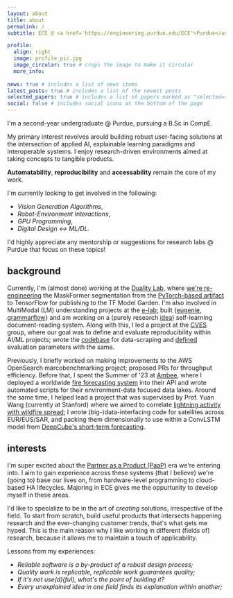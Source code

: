 ```yaml
---
layout: about
title: about
permalink: /
subtitle: ECE @ <a href='https://engineering.purdue.edu/ECE'>Purdue</a> | <a href='araviki@purdue.edu'>araviki@purdue.edu</a>

profile:
  align: right
  image: profile_pic.jpg
  image_circular: true # crops the image to make it circular
  more_info: 
  
news: true # includes a list of news items
latest_posts: true # includes a list of the newest posts
selected_papers: true # includes a list of papers marked as "selected={true}"
social: false # includes social icons at the bottom of the page
---
```


I'm a second-year undergraduate @ Purdue, pursuing a B.Sc in CompE.

My primary interest revolves arould building robust user-facing solutions at the intersection of applied AI, explainable learning paradigms and interoperable systems. I enjoy research-driven environments aimed at taking concepts to tangible products. 

<b>Automatability</b>, <b>reproducibility</b> and <b>accessability</b> remain the core of my work. 

I'm currently looking to get involved in the following: 
- *Vision Generation Algorithms*, 
- *Robot-Environment Interactions*, 
- *GPU Programming*, 
- *Digital Design ↔️ ML/DL*. 

I'd highly appreciate any mentorship or suggestions for research labs @ Purdue that focus on these topics!

## background 

Currently, I'm (almost done) working at the [Duality Lab](https://davisjam.github.io/), where [we're re-engineering](https://akshathraghav.github.io/projects/maskformer/) the MaskFormer segmentation from the [PyTorch-based artifact](https://github.com/facebookresearch/MaskFormer) to TensorFlow for publishing to the TF Model Garden. I'm also involved in MultiModal (LM) understanding projects at the [e-lab](https://e-lab.github.io/); built {[eugenie](https://akshathraghav.github.io/projects/eugenie/), [grammarflow](https://github.com/e-lab/SyntaxShaper/tree/main)} and am working on a (purely research [idea](https://drive.google.com/file/d/1x1IE_1NT-UAO7bFtoc_bPNJgqQFA1AXK/view?usp=sharing)) self-learning document-reading system. Along with this, I led a project at the [CVES](https://yhlu.net/research.html) group, where our goal was to define and evaluate reproducibility within AI/ML projects; wrote the [codebase](https://github.com/AkshathRaghav/RAIS) for data-scraping and [defined](https://akshathraghav.github.io/projects/rais/) evaluation parameters with the same. 

Previously, I briefly worked on making improvements to the AWS OpenSearch marcobenchmarking project; proposed PRs for throughput efficiency. Before that, I spent the Summer of '23 at [Ambee](https://www.getambee.com/), where I deployed a worldwide [fire forecasting system](https://akshathraghav.github.io/projects/ambee/) into their API and wrote automated scripts for their environment-data focused data lakes. Around the same time, I helped lead a project that was supervised by Prof. Yuan Wang (currently at Stanford) where we aimed to correlate [lightning activity with wildfire spread](https://akshathraghav.github.io/projects/lwl/); I wrote (big-)data-interfacing code for satellites across EUR/EUS/SAR, and packing them dimensionally to use within a ConvLSTM model from [DeepCube's short-term forecasting](https://github.com/DeepCube-org/uc3-public-notebooks/blob/main/3_UC3_DL_models_XAI.ipynb).

## interests

I'm super excited about the [Partner as a Product (PaaP)](https://uxdesign.cc/this-is-the-moment-to-reinvent-your-product-1ee084e38ab1) era we're entering into. I aim to gain experience across these systems (that I believe) we're (going to) base our lives on, from hardware-level programming to cloud-based HA lifecycles. Majoring in ECE gives me the oppurtunity to develop myself in these areas. 

I'd like to specialize to be in the art of *creating* solutions, irrespective of the field. To start from scratch, build useful products that intersects happening research and the ever-changing customer trends, that's what gets me hyped. This is the main reason why I like working in different (fields of) research, because it allows me to maintain a touch of applicability. 

Lessons from my experiences: 
- *Reliable software is a by-product of a robust design process;*
- *Quality work is replicable, replicable work guarantees quality;*
- *If it's not use(d)(ful), what's the point of building it?*
- *Every unexplained idea in one field finds its explanation within another;*

